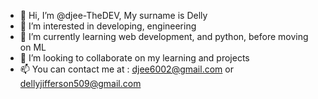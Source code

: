 - 👋 Hi, I’m @djee-TheDEV, My surname is Delly 
- 👀 I’m interested in developing, engineering
- 🌱 I’m currently learning web development, and python, before moving on ML
- 💞️ I’m looking to collaborate on my learning and projects
- 📫 You can contact me at : djee6002@gmail.com or dellyjifferson509@gmail.com

<!---
djee-TheDEV/djee-TheDEV is a ✨ special ✨ repository because its `README.md` (this file) appears on your GitHub profile.
You can click the Preview link to take a look at your changes.
--->

